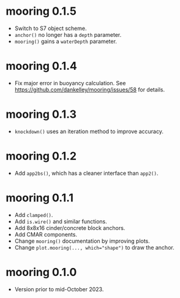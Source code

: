 # mooring 0.1.5

* Switch to S7 object scheme.
* `anchor()` no longer has a `depth` parameter.
* `mooring()` gains a `waterDepth` parameter.

# mooring 0.1.4

* Fix major error in buoyancy calculation. See
  https://github.com/dankelley/mooring/issues/58 for details.

# mooring 0.1.3

* `knockdown()` uses an iteration method to improve accuracy.

# mooring 0.1.2

* Add `app2bs()`, which has a cleaner interface than `app2()`.

# mooring 0.1.1

* Add `clamped()`.
* Add `is.wire()` and similar functions.
* Add 8x8x16 cinder/concrete block anchors.
* Add CMAR components.
* Change `mooring()` documentation by improving plots.
* Change `plot.mooring(..., which="shape")` to draw the anchor.

# mooring 0.1.0

* Version prior to mid-October 2023.
